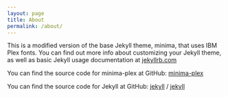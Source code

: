 ```yaml
---
layout: page
title: About
permalink: /about/
---
```


This is a modified version of the base Jekyll theme, minima, that uses IBM Plex
fonts. You can find out more info about customizing your Jekyll theme, as well
as basic Jekyll usage documentation at [jekyllrb.com](https://jekyllrb.com/)

You can find the source code for minima-plex at GitHub:
[minima-plex](https://github.com/questionlp/minima-plex)

You can find the source code for Jekyll at GitHub:
[jekyll][jekyll-organization] /
[jekyll](https://github.com/jekyll/jekyll)


[jekyll-organization]: https://github.com/jekyll
